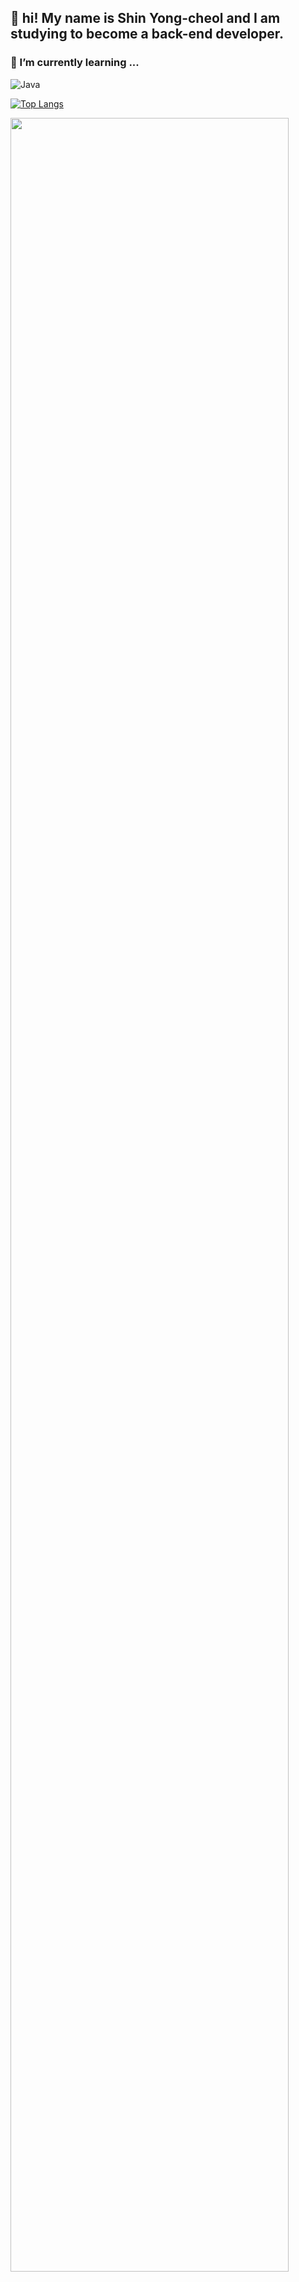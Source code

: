<h2>👋 hi! My name is Shin Yong-cheol and I am studying to become a back-end developer.</h2>

### 🌱 I’m currently learning ...

![Java](https://img.shields.io/badge/-Java-007396?style=flat-square&logo=Java&logoColor=white)

[![Top Langs](https://github-readme-stats.vercel.app/api/top-langs/?username=yongyong47&layout=compact)](https://github.com/anuraghazra/github-readme-stats)

<a href="https://github.com/ashutosh00710/github-readme-activity-graph">
    <img src="https://github-readme-activity-graph.vercel.app/graph?username=yongyong47&theme=react-dark&bg_color=20232a&hide_border=true&line=58A6FF&color=58A6FF" width=94%/>
</a>
